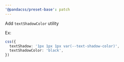 ```yaml
---
'@pandacss/preset-base': patch
---
```


Add `textShadowColor` utility

Ex:

```ts
css({
  textShadow: '1px 1px 1px var(--text-shadow-color)',
  textShadowColor: 'black',
})
```